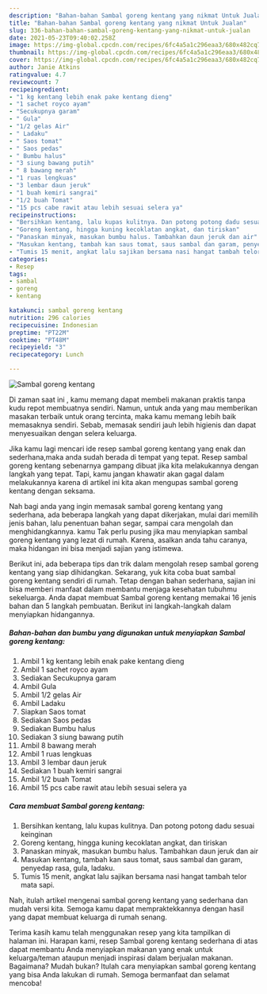 ```yaml
---
description: "Bahan-bahan Sambal goreng kentang yang nikmat Untuk Jualan"
title: "Bahan-bahan Sambal goreng kentang yang nikmat Untuk Jualan"
slug: 336-bahan-bahan-sambal-goreng-kentang-yang-nikmat-untuk-jualan
date: 2021-05-23T09:40:02.258Z
image: https://img-global.cpcdn.com/recipes/6fc4a5a1c296eaa3/680x482cq70/sambal-goreng-kentang-foto-resep-utama.jpg
thumbnail: https://img-global.cpcdn.com/recipes/6fc4a5a1c296eaa3/680x482cq70/sambal-goreng-kentang-foto-resep-utama.jpg
cover: https://img-global.cpcdn.com/recipes/6fc4a5a1c296eaa3/680x482cq70/sambal-goreng-kentang-foto-resep-utama.jpg
author: Janie Atkins
ratingvalue: 4.7
reviewcount: 7
recipeingredient:
- "1 kg kentang lebih enak pake kentang dieng"
- "1 sachet royco ayam"
- "Secukupnya garam"
- " Gula"
- "1/2 gelas Air"
- " Ladaku"
- " Saos tomat"
- " Saos pedas"
- " Bumbu halus"
- "3 siung bawang putih"
- " 8 bawang merah"
- "1 ruas lengkuas"
- "3 lembar daun jeruk"
- "1 buah kemiri sangrai"
- "1/2 buah Tomat"
- "15 pcs cabe rawit atau lebih sesuai selera ya"
recipeinstructions:
- "Bersihkan kentang, lalu kupas kulitnya. Dan potong potong dadu sesuai keinginan"
- "Goreng kentang, hingga kuning kecoklatan angkat, dan tiriskan"
- "Panaskan minyak, masukan bumbu halus. Tambahkan daun jeruk dan air"
- "Masukan kentang, tambah kan saus tomat, saus sambal dan garam, penyedap rasa, gula, ladaku."
- "Tumis 15 menit, angkat lalu sajikan bersama nasi hangat tambah telor mata sapi."
categories:
- Resep
tags:
- sambal
- goreng
- kentang

katakunci: sambal goreng kentang 
nutrition: 296 calories
recipecuisine: Indonesian
preptime: "PT22M"
cooktime: "PT48M"
recipeyield: "3"
recipecategory: Lunch

---
```



![Sambal goreng kentang](https://img-global.cpcdn.com/recipes/6fc4a5a1c296eaa3/680x482cq70/sambal-goreng-kentang-foto-resep-utama.jpg)

Di zaman  saat ini , kamu memang dapat membeli makanan praktis tanpa kudu repot membuatnya sendiri. Namun, untuk anda yang mau memberikan masakan terbaik untuk orang tercinta, maka kamu memang lebih baik memasaknya sendiri. Sebab, memasak sendiri jauh lebih higienis dan dapat menyesuaikan dengan selera keluarga.

Jika kamu lagi mencari ide resep sambal goreng kentang yang enak dan sederhana,maka anda sudah berada di tempat yang tepat. Resep sambal goreng kentang  sebenarnya gampang dibuat jika kita melakukannya dengan langkah yang tepat. Tapi, kamu jangan khawatir akan gagal dalam melakukannya 
karena di artikel ini kita akan mengupas sambal goreng kentang dengan seksama.  



Nah bagi anda yang ingin memasak sambal goreng kentang yang sederhana, ada beberapa langkah yang dapat dikerjakan, mulai dari memilih jenis bahan, lalu penentuan bahan segar, sampai cara mengolah dan menghidangkannya. kamu Tak perlu pusing jika mau menyiapkan sambal goreng kentang yang lezat di rumah. Karena, asalkan anda  tahu caranya, maka hidangan ini bisa menjadi sajian yang istimewa.

Berikut ini, ada beberapa tips dan trik dalam mengolah resep sambal goreng kentang yang siap dihidangkan. Sekarang, yuk kita coba buat sambal goreng kentang sendiri di rumah. Tetap dengan bahan sederhana, sajian ini bisa memberi manfaat dalam membantu menjaga kesehatan tubuhmu sekeluarga. Anda dapat membuat Sambal goreng kentang memakai 16 jenis bahan dan 5 langkah pembuatan. Berikut ini langkah-langkah dalam menyiapkan hidangannya.

<!--inarticleads1-->

##### Bahan-bahan dan bumbu yang digunakan untuk menyiapkan Sambal goreng kentang:

1. Ambil 1 kg kentang lebih enak pake kentang dieng
1. Ambil 1 sachet royco ayam
1. Sediakan Secukupnya garam
1. Ambil  Gula
1. Ambil 1/2 gelas Air
1. Ambil  Ladaku
1. Siapkan  Saos tomat
1. Sediakan  Saos pedas
1. Sediakan  Bumbu halus
1. Sediakan 3 siung bawang putih
1. Ambil  8 bawang merah
1. Ambil 1 ruas lengkuas
1. Ambil 3 lembar daun jeruk
1. Sediakan 1 buah kemiri sangrai
1. Ambil 1/2 buah Tomat
1. Ambil 15 pcs cabe rawit atau lebih sesuai selera ya




<!--inarticleads2-->

##### Cara membuat Sambal goreng kentang:

1. Bersihkan kentang, lalu kupas kulitnya. Dan potong potong dadu sesuai keinginan
1. Goreng kentang, hingga kuning kecoklatan angkat, dan tiriskan
1. Panaskan minyak, masukan bumbu halus. Tambahkan daun jeruk dan air
1. Masukan kentang, tambah kan saus tomat, saus sambal dan garam, penyedap rasa, gula, ladaku.
1. Tumis 15 menit, angkat lalu sajikan bersama nasi hangat tambah telor mata sapi.




Nah, itulah artikel mengenai  sambal goreng kentang  yang sederhana dan mudah versi kita. Semoga kamu dapat mempraktekkannya dengan hasil yang dapat membuat keluarga di rumah senang. 

Terima kasih kamu telah menggunakan resep yang kita tampilkan di halaman ini. Harapan kami, resep  Sambal goreng kentang sederhana di atas dapat membantu Anda menyiapkan makanan yang enak untuk keluarga/teman ataupun menjadi inspirasi dalam berjualan makanan. Bagaimana? Mudah bukan? Itulah cara menyiapkan sambal goreng kentang yang bisa Anda lakukan di rumah. Semoga bermanfaat dan selamat mencoba!

